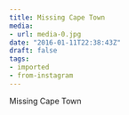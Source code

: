 ```yaml
---
title: Missing Cape Town
media:
- url: media-0.jpg
date: "2016-01-11T22:38:43Z"
draft: false
tags:
- imported
- from-instagram
---
```

Missing Cape Town
